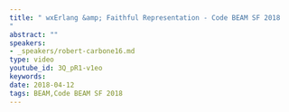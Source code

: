 ```yaml
---
title: " wxErlang &amp; Faithful Representation - Code BEAM SF 2018
"
abstract: ""
speakers:
- _speakers/robert-carbone16.md
type: video
youtube_id: 3Q_pR1-v1eo
keywords: 
date: 2018-04-12
tags: BEAM,Code BEAM SF 2018
---
```


